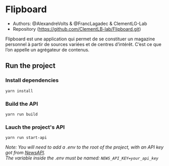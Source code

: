 # Flipboard

* Authors: @AlexandreVolts & @FrancLagadec & ClementLG-Lab
* Repository (https://github.com/ClementLB-lab/Flipboard.git)

Flipboard est une application qui permet de se constituer un magazine personnel à partir de sources variées et de centres d’intérêt. C’est ce que l’on appelle un agrégateur de contenus.

## Run the project

### Install dependencies

```yarn install```

### Build the API

```yarn run build```

### Lauch the project's API

```yarn run start-api```

*Note: You will need to add a .env to the root of the project, with an API key got from [NewsAPI](https://newsapi.org/).\
The variable inside the .env must be named: ```NEWS_API_KEY=your_api_key```*